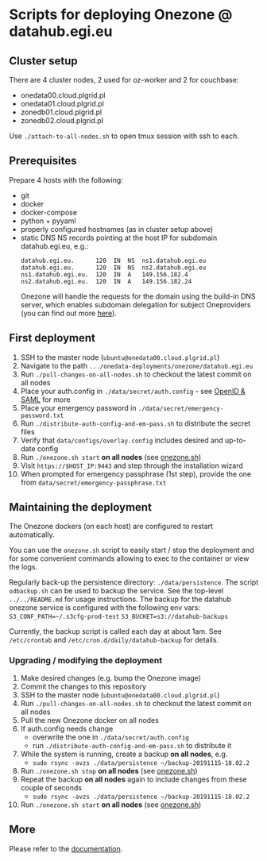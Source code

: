 # Scripts for deploying Onezone @ datahub.egi.eu

## Cluster setup

There are 4 cluster nodes, 2 used for oz-worker and 2 for couchbase:
* onedata00.cloud.plgrid.pl
* onedata01.cloud.plgrid.pl
* zonedb01.cloud.plgrid.pl
* zonedb02.cloud.plgrid.pl

Use `./attach-to-all-nodes.sh` to open tmux session with ssh to each.


## Prerequisites

Prepare 4 hosts with the following:
* git
* docker
* docker-compose
* python + pyyaml
* properly configured hostnames (as in cluster setup above)
* static DNS NS records pointing at the host IP for subdomain datahub.egi.eu, e.g.:
  ```
  datahub.egi.eu.      120  IN  NS  ns1.datahub.egi.eu
  datahub.egi.eu.      120  IN  NS  ns2.datahub.egi.eu
  ns1.datahub.egi.eu.  120  IN  A   149.156.182.4
  ns2.datahub.egi.eu.  120  IN  A   149.156.182.24
  ```
  Onezone will handle the requests for the domain using the build-in DNS server,
  which enables subdomain delegation for subject Oneproviders (you can find out
  more [here][Subdomain delegation]).


## First deployment

1. SSH to the master node (`ubuntu@onedata00.cloud.plgrid.pl`)
2. Navigate to the path `.../onedata-deployments/onezone/datahub.egi.eu`
3. Run `./pull-changes-on-all-nodes.sh` to checkout the latest commit on all nodes
4. Place your auth.config in `./data/secret/auth.config` - see [OpenID & SAML] for more
5. Place your emergency password in `./data/secret/emergency-password.txt`
6. Run `./distribute-auth-config-and-em-pass.sh` to distribute the secret files 
7. Verify that `data/configs/overlay.config` includes desired and up-to-date config
8. Run `./onezone.sh start` **on all nodes** (see [onezone.sh]) 
9. Visit `https://$HOST_IP:9443` and step through the installation wizard
10. When prompted for emergency passphrase (1st step), provide the one from `data/secret/emergency-passphrase.txt`


## Maintaining the deployment

The Onezone dockers (on each host) are configured to restart automatically. 

You can use the `onezone.sh` script to easily start / stop the deployment and
for some convenient commands allowing to exec to the container or view the logs.

Regularly back-up the persistence directory: `./data/persistence`. The script `odbackup.sh`
can be used to backup the service. See the top-level `../../README.md` for 
usage instructions. The backup for the datahub onezone service is configured with 
the following env vars:
`S3_CONF_PATH=~/.s3cfg-prod-test`
`S3_BUCKET=s3://datahub-backups`

Currently, the backup script is called each day at about 1am. See `/etc/crontab` and 
`/etc/cron.d/daily/datahub-backup` for details. 

### Upgrading / modifying the deployment

1. Make desired changes (e.g. bump the Onezone image)
2. Commit the changes to this repository
3. SSH to the master node (`ubuntu@onedata00.cloud.plgrid.pl`)
4. Run `./pull-changes-on-all-nodes.sh` to checkout the latest commit on all nodes
5. Pull the new Onezone docker on all nodes
6. If auth.config needs change
    * overwrite the one in `./data/secret/auth.config`
    * run `./distribute-auth-config-and-em-pass.sh` to distribute it
7. While the system is running, create a backup **on all nodes**, e.g.
    * `sudo rsync -avzs ./data/persistence ~/backup-20191115-18.02.2` 
8. Run `./onezone.sh stop` **on all nodes** (see [onezone.sh]) 
9. Repeat the backup **on all nodes** again to include changes from these couple of seconds
    * `sudo rsync -avzs ./data/persistence ~/backup-20191115-18.02.2` 
10. Run `./onezone.sh start` **on all nodes** (see [onezone.sh]) 


## More

Please refer to the [documentation][onezone docs].


[Subdomain delegation]: https://onedata.org/#/home/documentation/doc/administering_onedata/onezone_tutorial[dns-records-setup-for-subdomain-delegation].html
[onezone.sh]: ../../README.md#onezone.sh
[OpenID & SAML]: https://onedata.org/#/home/documentation/doc/administering_onedata/openid_saml_configuration/openid_saml_configuration_19_02.html
[onezone docs]: https://onedata.org/#/home/documentation/doc/administering_onedata/onezone_tutorial.html
